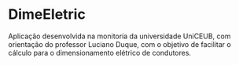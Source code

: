 # DimeEletric

Aplicação desenvolvida na monitoria da universidade UniCEUB, com orientação do professor Luciano Duque, com o objetivo de facilitar o cálculo para o dimensionamento elétrico de condutores.
